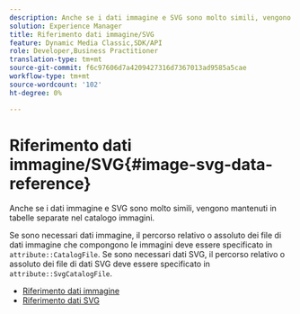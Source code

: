 ```yaml
---
description: Anche se i dati immagine e SVG sono molto simili, vengono mantenuti in tabelle separate nel catalogo immagini.
solution: Experience Manager
title: Riferimento dati immagine/SVG
feature: Dynamic Media Classic,SDK/API
role: Developer,Business Practitioner
translation-type: tm+mt
source-git-commit: f6c97606d7a4209427316d7367013ad9585a5cae
workflow-type: tm+mt
source-wordcount: '102'
ht-degree: 0%

---
```



# Riferimento dati immagine/SVG{#image-svg-data-reference}

Anche se i dati immagine e SVG sono molto simili, vengono mantenuti in tabelle separate nel catalogo immagini.

Se sono necessari dati immagine, il percorso relativo o assoluto dei file di dati immagine che compongono le immagini deve essere specificato in `attribute::CatalogFile`. Se sono necessari dati SVG, il percorso relativo o assoluto dei file di dati SVG deve essere specificato in `attribute::SvgCatalogFile`.

* [Riferimento dati immagine](c-image-data-reference/c-image-data-reference.md)
* [Riferimento dati SVG](c-svg-data-reference/c-svg-data-reference.md)
